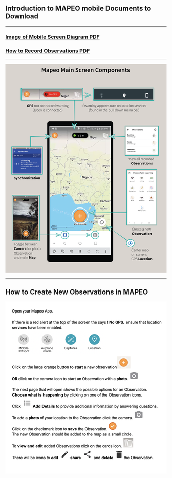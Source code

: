 ## Introduction to MAPEO mobile Documents to Download

---

### [Image of Mobile Screen Diagram PDF](docsPDF/AdamawaPDF.pdf)

### [How to Record Observations PDF](docsPDF/recordObservations.pdf)

---

![Mobile Diagram](images/Adam.png)

---

## How to Create New Observations in MAPEO 
![figure1.1.1.png](images/IntroTextAi.png)